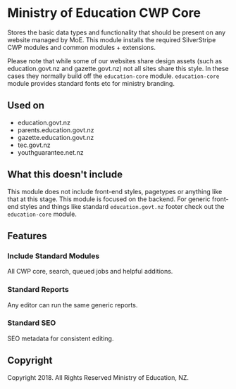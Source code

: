# Ministry of Education CWP Core

Stores the basic data types and functionality that should be present on any
website managed by MoE. This module installs the required SilverStripe CWP 
modules and common modules + extensions.

Please note that while some of our websites share design assets (such as 
education.govt.nz and gazette.govt.nz) not all sites share this style. In these 
cases they normally build off the `education-core` module. `education-core` 
module provides standard fonts etc for ministry branding.

## Used on

 * education.govt.nz
 * parents.education.govt.nz
 * gazette.education.govt.nz
 * tec.govt.nz
 * youthguarantee.net.nz

## What this doesn't include

This module does not include front-end styles, pagetypes or anything like that
at this stage. This module is focused on the backend. For generic front-end 
styles and things like standard `education.govt.nz` footer check out the 
`education-core` module.

## Features

### Include Standard Modules

All CWP core, search, queued jobs and helpful additions.

### Standard Reports

Any editor can run the same generic reports.

### Standard SEO 

SEO metadata for consistent editing.

## Copyright

Copyright 2018. All Rights Reserved Ministry of Education, NZ.
